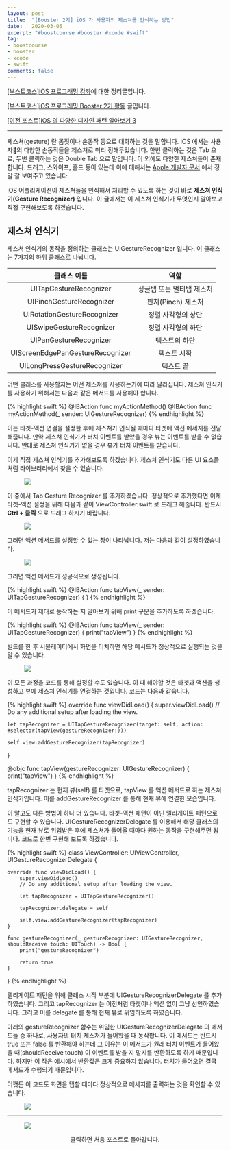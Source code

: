 ```yaml
---
layout: post
title:  "[Booster 2기] iOS 가 사용자의 제스쳐를 인식하는 방법"
date:   2020-03-05
excerpt: "#boostcourse #booster #xcode #swift"
tag:
- boostcourse
- booster
- xcode
- swift
comments: false
---
```


[[부스트코스]iOS 프로그래밍 강좌](https://www.edwith.org/boostcourse-ios/)에 대한 정리글입니다.

[[부스트코스]iOS 프로그래밍 Booster 2기 활동](https://woojin-hwang.github.io/boostcourse-ios/) 글입니다.

[[이전 포스트]iOS 의 다양한 디자인 패턴 알아보기 3](https://woojin-hwang.github.io/ios-pattern3/)

---

제스쳐(gesture) 란 몸짓이나 손동작 등으로 대화하는 것을 말합니다. iOS 에서는 사용자의 다양한 손동작들을 제스쳐로 미리 정해두었습니다. 한번 클릭하는 것은 Tab 으로, 두번 클릭하는 것은 Double Tab 으로 말입니다. 이 외에도 다양한 제스쳐들이 존재합니다. 드래그, 스와이프, 홀드 등이 있는데 이에 대해서는 [Apple 개발자 문서](https://developer.apple.com/design/human-interface-guidelines/ios/user-interaction/gestures/) 에서 정말 잘 보여주고 있습니다.

iOS 어플리케이션이 제스쳐들을 인식해서 처리할 수 있도록 하는 것이 바로 **제스쳐 인식기(Gesture Recognizer)** 입니다. 이 글에서는 이 제스쳐 인식기가 무엇인지 알아보고 직접 구현해보도록 하겠습니다.

## 제스쳐 인식기

제스쳐 인식기의 동작을 정의하는 클래스는 UIGestureRecognizer 입니다. 이 클래스는 7가지의 하위 클래스로 나뉩니다.

| <center>클래스 이름</center> | <center>역할</center> |
|:--------|:--------:|
| <center>UITapGestureRecognizer</center> | <center>싱글탭 또는 멀티탭 제스처</center> |
| <center>UIPinchGestureRecognizer</center> | <center>핀치(Pinch) 제스처</center> |
| <center>UIRotationGestureRecognizer</center> | <center>정렬 사각형의 상단</center> |
| <center>UISwipeGestureRecognizer</center> | <center>정렬 사각형의 하단</center> |
| <center>UIPanGestureRecognizer</center> | <center>텍스트의 하단</center> |
| <center>UIScreenEdgePanGestureRecognizer</center> | <center>텍스트 시작</center> |
| <center>UILongPressGestureRecognizer</center> | <center>텍스트 끝</center> |

어떤 클래스를 사용할지는 어떤 제스쳐를 사용하는가에 따라 달라집니다. 제스쳐 인식기를 사용하기 위해서는 다음과 같은 메서드를 사용해야 합니다.

{% highlight swift %}
@IBAction func myActionMethod()
@IBAction func myActionMethod(_ sender: UIGestureRecognizer)
{% endhighlight %}

이는 타겟-액션 연결을 설정한 후에 제스쳐가 인식될 때마다 타겟에 액션 메세지를 전달해줍니다. 만약 제스쳐 인식기가 터치 이벤트를 받았을 경우 뷰는 이벤트를 받을 수 없습니다. 반대로 제스쳐 인식기가 없을 경우 뷰가 터치 이벤트를 받습니다.

이제 직접 제스쳐 인식기를 추가해보도록 하겠습니다. 제스쳐 인식기도 다른 UI 요소들처럼 라이브러리에서 찾을 수 있습니다.

<figure>
  <a href="https://raw.githubusercontent.com/woojin-hwang/woojin-hwang.github.io/master/_posts/img/gesture/library.png"><img src="https://raw.githubusercontent.com/woojin-hwang/woojin-hwang.github.io/master/_posts/img/gesture/library.png"></a>
</figure>

이 중에서 Tab Gesture Recognizer 를 추가하겠습니다. 정상적으로 추가했다면 이제 타겟-액션 설정을 위해 다음과 같이 ViewController.swift 로 드래그 해줍니다. 반드시 **Ctrl + 클릭** 으로 드래그 하시기 바랍니다.

<figure>
  <a href="https://raw.githubusercontent.com/woojin-hwang/woojin-hwang.github.io/master/_posts/img/gesture/insert1.png"><img src="https://raw.githubusercontent.com/woojin-hwang/woojin-hwang.github.io/master/_posts/img/gesture/insert1.png"></a>
</figure>

그러면 액션 메서드를 설정할 수 있는 창이 나타납니다. 저는 다음과 같이 설정하였습니다.

<figure>
  <a href="https://raw.githubusercontent.com/woojin-hwang/woojin-hwang.github.io/master/_posts/img/gesture/insert2.png"><img src="https://raw.githubusercontent.com/woojin-hwang/woojin-hwang.github.io/master/_posts/img/gesture/insert2.png"></a>
</figure>

그러면 액션 메서드가 성공적으로 생성됩니다.

{% highlight swift %}
@IBAction func tabView(_ sender: UITapGestureRecognizer) {
}
{% endhighlight %}

이 메서드가 제대로 동작하는 지 알아보기 위해 print 구문을 추가하도록 하겠습니다.

{% highlight swift %}
@IBAction func tabView(_ sender: UITapGestureRecognizer) {
    print("tabView")
}
{% endhighlight %}

빌드를 한 후 시뮬레이터에서 화면을 터치하면 해당 메서드가 정상적으로 실행되는 것을 알 수 있습니다.

<figure>
  <a href="https://raw.githubusercontent.com/woojin-hwang/woojin-hwang.github.io/master/_posts/img/gesture/tabView.png"><img src="https://raw.githubusercontent.com/woojin-hwang/woojin-hwang.github.io/master/_posts/img/gesture/tabView.png"></a>
</figure>

이 모든 과정을 코드를 통해 설정할 수도 있습니다. 이 때 해야할 것은 타겟과 액션을 생성하고 뷰에 제스쳐 인식기를 연결하는 것입니다. 코드는 다음과 같습니다.

{% highlight swift %}
override func viewDidLoad() {
    super.viewDidLoad()
    // Do any additional setup after loading the view.
        
    let tapRecognizer = UITapGestureRecognizer(target: self, action: #selector(tapView(gestureRecognizer:)))
        
    self.view.addGestureRecognizer(tapRecognizer)
}

@objc func tapView(gestureRecognizer: UIGestureRecognizer) {
    print("tapView")
}
{% endhighlight %}

tapRecognizer 는 현재 뷰(self) 를 타겟으로, tapView 를 액션 메서드로 하는 제스쳐 인식기입니다. 이를 addGestureRecognizer 를 통해 현재 뷰에 연결한 모습입니다.

이 말고도 다른 방법이 하나 더 있습니다. 타겟-액션 패턴이 아닌 델리게이트 패턴으로도 구현할 수 있습니다. UIGestureRecognizerDelegate 를 이용해서 해당 클래스의 기능을 현재 뷰로 위임받은 후에 제스쳐가 들어올 때마다 원하는 동작을 구현해주면 됩니다. 코드로 한번 구현해 보도록 하겠습니다.

{% highlight swift %}
class ViewController: UIViewController, UIGestureRecognizerDelegate {

    override func viewDidLoad() {
        super.viewDidLoad()
        // Do any additional setup after loading the view.
        
        let tapRecognizer = UITapGestureRecognizer()
        
        tapRecognizer.delegate = self
        
        self.view.addGestureRecognizer(tapRecognizer)
    }
    
    func gestureRecognizer(_ gestureRecognizer: UIGestureRecognizer, shouldReceive touch: UITouch) -> Bool {
        print("gestureRecognizer")
        
        return true
    }

}
{% endhighlight %}

델리게이트 패턴을 위해 클래스 시작 부분에 UIGestureRecognizerDelegate 를 추가하였습니다. 그리고 tapRecognizer 는 이전처럼 타겟이나 액션 없이 그냥 선언하였습니다. 그리고 이를 delegate 를 통해 현재 뷰로 위임하도록 하였습니다.

아래의 gestureRecognizer 함수는 위임한 UIGestureRecognizerDelegate 의 메서드들 중 하나로, 사용자의 터치 제스쳐가 들어왔을 때 동작합니다. 이 메서드는 반드시 true 또는 false 를 반환해야 하는데 그 이유는 이 메서드가 원래 터치 이벤트가 들어왔을 때(shouldReceive touch) 이 이벤트를 받을 지 말지를 반환하도록 하기 때문입니다. 하지만 이 작은 예시에서 반환값은 크게 중요하지 않습니다. 터치가 들어오면 결국 메서드가 수행되기 때문입니다.

어쨋든 이 코드도 화면을 탭할 때마다 정상적으로 메세지를 출력하는 것을 확인할 수 있습니다.

<figure>
  <a href="https://raw.githubusercontent.com/woojin-hwang/woojin-hwang.github.io/master/_posts/img/gesture/gestureRecognizer.png"><img src="https://raw.githubusercontent.com/woojin-hwang/woojin-hwang.github.io/master/_posts/img/gesture/gestureRecognizer.png"></a>
</figure>

---

<figure>
  <a href="https://woojin-hwang.github.io/boostcourse-ios/"><img src="https://raw.githubusercontent.com/woojin-hwang/woojin-hwang.github.io/master/_posts/img/boostcourse/tag.jpg"></a>
</figure>
<center>클릭하면 처음 포스트로 돌아갑니다.</center>